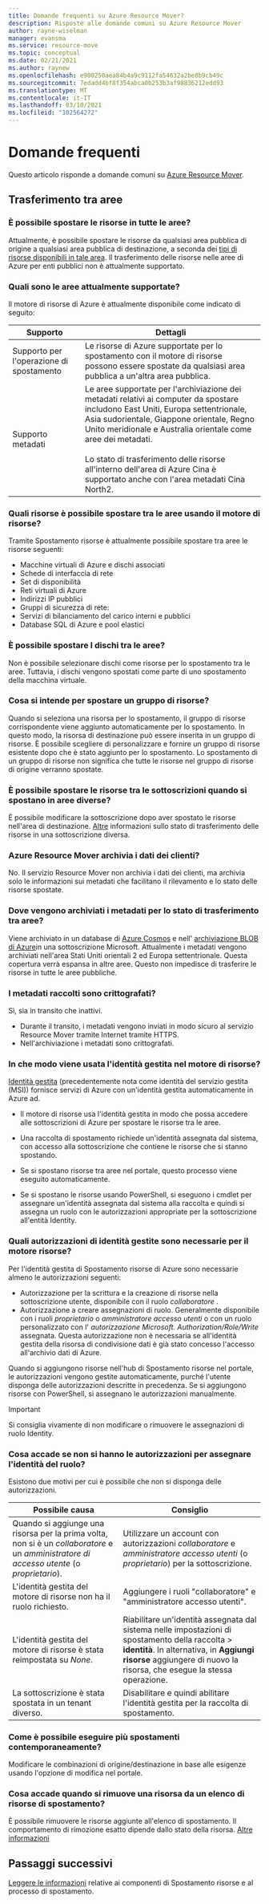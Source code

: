 ```yaml
---
title: Domande frequenti su Azure Resource Mover?
description: Risposte alle domande comuni su Azure Resource Mover
author: rayne-wiselman
manager: evansma
ms.service: resource-move
ms.topic: conceptual
ms.date: 02/21/2021
ms.author: raynew
ms.openlocfilehash: e900250aea84b4a9c9112fa54632a2be8b9cb49c
ms.sourcegitcommit: 7edadd4bf8f354abca0b253b3af98836212edd93
ms.translationtype: MT
ms.contentlocale: it-IT
ms.lasthandoff: 03/10/2021
ms.locfileid: "102564272"
---
```

# <a name="common-questions"></a>Domande frequenti

Questo articolo risponde a domande comuni su [Azure Resource Mover](overview.md).


## <a name="moving-across-regions"></a>Trasferimento tra aree

### <a name="can-i-move-resources-across-any-regions"></a>È possibile spostare le risorse in tutte le aree?

Attualmente, è possibile spostare le risorse da qualsiasi area pubblica di origine a qualsiasi area pubblica di destinazione, a seconda dei [tipi di risorse disponibili in tale area](https://azure.microsoft.com/global-infrastructure/services/). Il trasferimento delle risorse nelle aree di Azure per enti pubblici non è attualmente supportato.

### <a name="what-regions-are-currently-supported"></a>Quali sono le aree attualmente supportate?

Il motore di risorse di Azure è attualmente disponibile come indicato di seguito:

**Supporto** | **Dettagli**
--- | ---
Supporto per l'operazione di spostamento | Le risorse di Azure supportate per lo spostamento con il motore di risorse possono essere spostate da qualsiasi area pubblica a un'altra area pubblica.
Supporto metadati |  Le aree supportate per l'archiviazione dei metadati relativi ai computer da spostare includono East Uniti, Europa settentrionale, Asia sudorientale, Giappone orientale, Regno Unito meridionale e Australia orientale come aree dei metadati. <br/><br/> Lo stato di trasferimento delle risorse all'interno dell'area di Azure Cina è supportato anche con l'area metadati Cina North2.

### <a name="what-resources-can-i-move-across-regions-using-resource-mover"></a>Quali risorse è possibile spostare tra le aree usando il motore di risorse?

Tramite Spostamento risorse è attualmente possibile spostare tra aree le risorse seguenti:

- Macchine virtuali di Azure e dischi associati
- Schede di interfaccia di rete
- Set di disponibilità 
- Reti virtuali di Azure 
- Indirizzi IP pubblici
- Gruppi di sicurezza di rete:
- Servizi di bilanciamento del carico interni e pubblici 
- Database SQL di Azure e pool elastici

### <a name="can-i-move-disks-across-regions"></a>È possibile spostare I dischi tra le aree?

Non è possibile selezionare dischi come risorse per lo spostamento tra le aree. Tuttavia, i dischi vengono spostati come parte di uno spostamento della macchina virtuale.

### <a name="what-does-it-mean-to-move-a-resource-group"></a>Cosa si intende per spostare un gruppo di risorse?

Quando si seleziona una risorsa per lo spostamento, il gruppo di risorse corrispondente viene aggiunto automaticamente per lo spostamento. In questo modo, la risorsa di destinazione può essere inserita in un gruppo di risorse. È possibile scegliere di personalizzare e fornire un gruppo di risorse esistente dopo che è stato aggiunto per lo spostamento. Lo spostamento di un gruppo di risorse non significa che tutte le risorse nel gruppo di risorse di origine verranno spostate.

### <a name="can-i-move-resources-across-subscriptions-when-i-move-them-across-regions"></a>È possibile spostare le risorse tra le sottoscrizioni quando si spostano in aree diverse?

È possibile modificare la sottoscrizione dopo aver spostato le risorse nell'area di destinazione. [Altre](../azure-resource-manager/management/move-resource-group-and-subscription.md) informazioni sullo stato di trasferimento delle risorse in una sottoscrizione diversa. 

### <a name="does-azure-resource-mover-store-customer-data"></a>Azure Resource Mover archivia i dati dei clienti? 
No. Il servizio Resource Mover non archivia i dati dei clienti, ma archivia solo le informazioni sui metadati che facilitano il rilevamento e lo stato delle risorse spostate.

### <a name="where-is-the-metadata-for-moving-across-regions-stored"></a>Dove vengono archiviati i metadati per lo stato di trasferimento tra aree?

Viene archiviato in un database di [Azure Cosmos](../cosmos-db/database-encryption-at-rest.md) e nell' [archiviazione BLOB di Azure](../storage/common/storage-service-encryption.md)in una sottoscrizione Microsoft. Attualmente i metadati vengono archiviati nell'area Stati Uniti orientali 2 ed Europa settentrionale. Questa copertura verrà espansa in altre aree. Questo non impedisce di trasferire le risorse in tutte le aree pubbliche.

### <a name="is-the-collected-metadata-encrypted"></a>I metadati raccolti sono crittografati?

Sì, sia in transito che inattivi.
- Durante il transito, i metadati vengono inviati in modo sicuro al servizio Resource Mover tramite Internet tramite HTTPS.
- Nell'archiviazione i metadati sono crittografati.

### <a name="how-is-managed-identity-used-in-resource-mover"></a>In che modo viene usata l'identità gestita nel motore di risorse?

[Identità gestita](../active-directory/managed-identities-azure-resources/overview.md) (precedentemente nota come identità del servizio gestita (MSI)) fornisce servizi di Azure con un'identità gestita automaticamente in Azure ad.
- Il motore di risorse usa l'identità gestita in modo che possa accedere alle sottoscrizioni di Azure per spostare le risorse tra le aree.
- Una raccolta di spostamento richiede un'identità assegnata dal sistema, con accesso alla sottoscrizione che contiene le risorse che si stanno spostando.

- Se si spostano risorse tra aree nel portale, questo processo viene eseguito automaticamente.
- Se si spostano le risorse usando PowerShell, si eseguono i cmdlet per assegnare un'identità assegnata dal sistema alla raccolta e quindi si assegna un ruolo con le autorizzazioni appropriate per la sottoscrizione all'entità Identity. 

### <a name="what-managed-identity-permissions-does-resource-mover-need"></a>Quali autorizzazioni di identità gestite sono necessarie per il motore risorse? 

Per l'identità gestita di Spostamento risorse di Azure sono necessarie almeno le autorizzazioni seguenti: 

- Autorizzazione per la scrittura e la creazione di risorse nella sottoscrizione utente, disponibile con il ruolo *collaboratore* . 
- Autorizzazione a creare assegnazioni di ruolo. Generalmente disponibile con i ruoli *proprietario* o *amministratore accesso utenti* o con un ruolo personalizzato con l' *autorizzazione Microsoft. Authorization/Role/Write* assegnata. Questa autorizzazione non è necessaria se all'identità gestita della risorsa di condivisione dati è già stato concesso l'accesso all'archivio dati di Azure. 
 
Quando si aggiungono risorse nell'hub di Spostamento risorse nel portale, le autorizzazioni vengono gestite automaticamente, purché l'utente disponga delle autorizzazioni descritte in precedenza. Se si aggiungono risorse con PowerShell, si assegnano le autorizzazioni manualmente.

> [!IMPORTANT]
> Si consiglia vivamente di non modificare o rimuovere le assegnazioni di ruolo Identity. 

### <a name="what-if-i-dont-have-permissions-to-assign-role-identity"></a>Cosa accade se non si hanno le autorizzazioni per assegnare l'identità del ruolo?

Esistono due motivi per cui è possibile che non si disponga delle autorizzazioni.

**Possibile causa** | **Consiglio**
--- | ---
Quando si aggiunge una risorsa per la prima volta, non si è un *collaboratore* e un *amministratore di accesso utente* (o *proprietario*). | Utilizzare un account con autorizzazioni *collaboratore* e *amministratore accesso utenti* (o *proprietario*) per la sottoscrizione.
L'identità gestita del motore di risorse non ha il ruolo richiesto. | Aggiungere i ruoli "collaboratore" e "amministratore accesso utenti".
L'identità gestita del motore di risorse è stata reimpostata su *None*. | Riabilitare un'identità assegnata dal sistema nelle impostazioni di spostamento della raccolta > **identità**. In alternativa, in **Aggiungi risorse** aggiungere di nuovo la risorsa, che esegue la stessa operazione.  
La sottoscrizione è stata spostata in un tenant diverso. | Disabilitare e quindi abilitare l'identità gestita per la raccolta di spostamento.

### <a name="how-can-i-do-multiple-moves-together"></a>Come è possibile eseguire più spostamenti contemporaneamente?

Modificare le combinazioni di origine/destinazione in base alle esigenze usando l'opzione di modifica nel portale.

### <a name="what-happens-when-i-remove-a-resource-from-a-list-of-move-resources"></a>Cosa accade quando si rimuove una risorsa da un elenco di risorse di spostamento?

È possibile rimuovere le risorse aggiunte all'elenco di spostamento. Il comportamento di rimozione esatto dipende dallo stato della risorsa. [Altre informazioni](remove-move-resources.md#vm-resource-state-after-removing)



## <a name="next-steps"></a>Passaggi successivi

[Leggere le informazioni](about-move-process.md) relative ai componenti di Spostamento risorse e al processo di spostamento.
